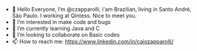 - 👋 Hello Everyone, I’m @czapparolli, i'am Brazilian, living in Santo André, São Paulo. I working at Qintess. Nice to meet you.
- 👀 I’m interested in make code and bugs
- 🌱 I’m currently learning Java and C
- 💞️ I’m looking to collaborate on Basic codes
- 📫 How to reach me: https://www.linkedin.com/in/caiozapparolli/

<!---
czapparolli/czapparolli is a ✨ special ✨ repository because its `README.md` (this file) appears on your GitHub profile.
You can click the Preview link to take a look at your changes.
--->
